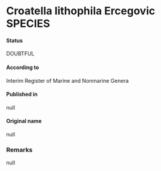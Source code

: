 # Croatella lithophila Ercegovic SPECIES

#### Status
DOUBTFUL

#### According to
Interim Register of Marine and Nonmarine Genera

#### Published in
null

#### Original name
null

### Remarks
null